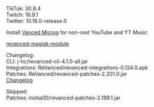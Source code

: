 TikTok: 30.8.4  
Twitch: 16.9.1  
Twitter: 10.16.0-release.0  

Install [Vanced Microg](https://github.com/TeamVanced/VancedMicroG/releases) for non-root YouTube and YT Music  

[revanced-magisk-module](https://github.com/j-hc/revanced-magisk-module)  

Changelog:  
CLI: j-hc/revanced-cli-4.1.0-all.jar  
Integrations: ReVanced/revanced-integrations-0.124.0.apk  
Patches: ReVanced/revanced-patches-2.201.0.jar  
[Changelog](https://github.com/ReVanced/revanced-patches/releases/tag/v2.201.0)  

Skipped:  
Patches: inotia00/revanced-patches-2.199.1.jar    
